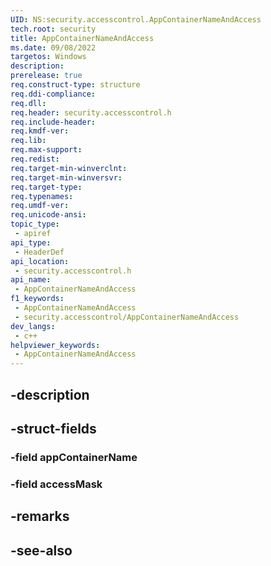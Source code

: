 ```yaml
---
UID: NS:security.accesscontrol.AppContainerNameAndAccess
tech.root: security
title: AppContainerNameAndAccess
ms.date: 09/08/2022
targetos: Windows
description: 
prerelease: true
req.construct-type: structure
req.ddi-compliance: 
req.dll: 
req.header: security.accesscontrol.h
req.include-header: 
req.kmdf-ver: 
req.lib: 
req.max-support: 
req.redist: 
req.target-min-winverclnt: 
req.target-min-winversvr: 
req.target-type: 
req.typenames: 
req.umdf-ver: 
req.unicode-ansi: 
topic_type:
 - apiref
api_type:
 - HeaderDef
api_location:
 - security.accesscontrol.h
api_name:
 - AppContainerNameAndAccess
f1_keywords:
 - AppContainerNameAndAccess
 - security.accesscontrol/AppContainerNameAndAccess
dev_langs:
 - c++
helpviewer_keywords:
 - AppContainerNameAndAccess
---
```


## -description

## -struct-fields

### -field appContainerName

### -field accessMask

## -remarks

## -see-also

